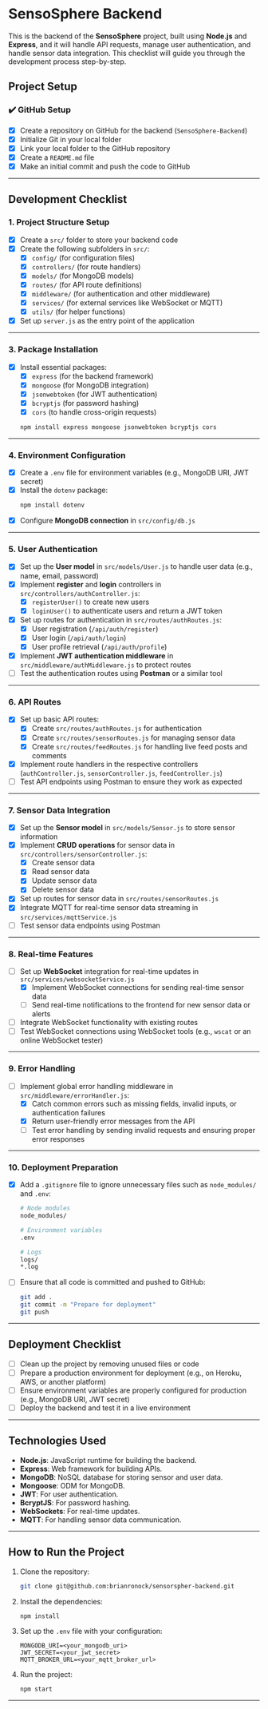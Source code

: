 # SensoSphere Backend

This is the backend of the **SensoSphere** project, built using **Node.js** and **Express**, and it will handle API requests, manage user authentication, and handle sensor data integration. This checklist will guide you through the development process step-by-step.

## Project Setup

### ✔️ GitHub Setup
- [x] Create a repository on GitHub for the backend (`SensoSphere-Backend`)
- [x] Initialize Git in your local folder
- [x] Link your local folder to the GitHub repository
- [x] Create a `README.md` file
- [x] Make an initial commit and push the code to GitHub

---

## Development Checklist

### 1. **Project Structure Setup**
- [x] Create a `src/` folder to store your backend code
- [x] Create the following subfolders in `src/`:
  - [x] `config/` (for configuration files)
  - [x] `controllers/` (for route handlers)
  - [x] `models/` (for MongoDB models)
  - [x] `routes/` (for API route definitions)
  - [x] `middleware/` (for authentication and other middleware)
  - [x] `services/` (for external services like WebSocket or MQTT)
  - [x] `utils/` (for helper functions)
- [x] Set up `server.js` as the entry point of the application

---

### 3. **Package Installation**
- [x] Install essential packages:
  - [x] `express` (for the backend framework)
  - [x] `mongoose` (for MongoDB integration)
  - [x] `jsonwebtoken` (for JWT authentication)
  - [x] `bcryptjs` (for password hashing)
  - [x] `cors` (to handle cross-origin requests)
  ```bash
  npm install express mongoose jsonwebtoken bcryptjs cors
  ```

---

### 4. **Environment Configuration**
- [x] Create a `.env` file for environment variables (e.g., MongoDB URI, JWT secret)
- [x] Install the `dotenv` package:
  ```bash
  npm install dotenv
  ```
- [x] Configure **MongoDB connection** in `src/config/db.js`

---

### 5. **User Authentication**
- [x] Set up the **User model** in `src/models/User.js` to handle user data (e.g., name, email, password)
- [x] Implement **register** and **login** controllers in `src/controllers/authController.js`:
  - [x] `registerUser()` to create new users
  - [x] `loginUser()` to authenticate users and return a JWT token
- [x] Set up routes for authentication in `src/routes/authRoutes.js`:
  - [x] User registration (`/api/auth/register`)
  - [x] User login (`/api/auth/login`)
  - [x] User profile retrieval (`/api/auth/profile`)
- [x] Implement **JWT authentication middleware** in `src/middleware/authMiddleware.js` to protect routes
- [ ] Test the authentication routes using **Postman** or a similar tool

---

### 6. **API Routes**
- [x] Set up basic API routes:
  - [x] Create `src/routes/authRoutes.js` for authentication
  - [x] Create `src/routes/sensorRoutes.js` for managing sensor data
  - [x] Create `src/routes/feedRoutes.js` for handling live feed posts and comments
- [x] Implement route handlers in the respective controllers (`authController.js`, `sensorController.js`, `feedController.js`)
- [ ] Test API endpoints using Postman to ensure they work as expected

---

### 7. **Sensor Data Integration**
- [x] Set up the **Sensor model** in `src/models/Sensor.js` to store sensor information
- [x] Implement **CRUD operations** for sensor data in `src/controllers/sensorController.js`:
  - [x] Create sensor data
  - [x] Read sensor data
  - [x] Update sensor data
  - [x] Delete sensor data
- [x] Set up routes for sensor data in `src/routes/sensorRoutes.js`
- [x] Integrate MQTT for real-time sensor data streaming in `src/services/mqttService.js`
- [ ] Test sensor data endpoints using Postman

---

### 8. **Real-time Features**
- [ ] Set up **WebSocket** integration for real-time updates in `src/services/websocketService.js`
  - [x] Implement WebSocket connections for sending real-time sensor data
  - [ ] Send real-time notifications to the frontend for new sensor data or alerts
- [ ] Integrate WebSocket functionality with existing routes
- [ ] Test WebSocket connections using WebSocket tools (e.g., `wscat` or an online WebSocket tester)

---

### 9. **Error Handling**
- [ ] Implement global error handling middleware in `src/middleware/errorHandler.js`:
  - [x] Catch common errors such as missing fields, invalid inputs, or authentication failures
  - [x] Return user-friendly error messages from the API
  - [ ] Test error handling by sending invalid requests and ensuring proper error responses

---

### 10. **Deployment Preparation**
- [x] Add a `.gitignore` file to ignore unnecessary files such as `node_modules/` and `.env`:
  ```bash
  # Node modules
  node_modules/
  
  # Environment variables
  .env

  # Logs
  logs/
  *.log
  ```
- [ ] Ensure that all code is committed and pushed to GitHub:
  ```bash
  git add .
  git commit -m "Prepare for deployment"
  git push
  ```

---

## Deployment Checklist

- [ ] Clean up the project by removing unused files or code
- [ ] Prepare a production environment for deployment (e.g., on Heroku, AWS, or another platform)
- [ ] Ensure environment variables are properly configured for production (e.g., MongoDB URI, JWT secret)
- [ ] Deploy the backend and test it in a live environment

---

## Technologies Used

- **Node.js**: JavaScript runtime for building the backend.
- **Express**: Web framework for building APIs.
- **MongoDB**: NoSQL database for storing sensor and user data.
- **Mongoose**: ODM for MongoDB.
- **JWT**: For user authentication.
- **BcryptJS**: For password hashing.
- **WebSockets**: For real-time updates.
- **MQTT**: For handling sensor data communication.

---

## How to Run the Project

1. Clone the repository:
   ```bash
   git clone git@github.com:brianronock/sensorspher-backend.git
   ```

2. Install the dependencies:
   ```bash
   npm install
   ```

3. Set up the `.env` file with your configuration:
   ```
   MONGODB_URI=<your_mongodb_uri>
   JWT_SECRET=<your_jwt_secret>
   MQTT_BROKER_URL=<your_mqtt_broker_url>
   ```

4. Run the project:
   ```bash
   npm start
   ```

---
